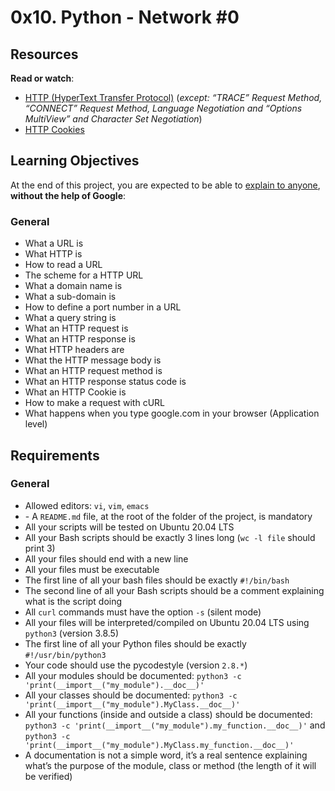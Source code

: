 <!DOCTYPE html>

<h1>0x10. Python - Network #0</h1>

<div>
<h2>Resources</h2>

<p><strong>Read or watch</strong>:</p>

<ul>
<li><a href="/rltoken/vNqPD0N8vIgqJL1LnWaldQ" title="HTTP (HyperText Transfer Protocol)" target="_blank">HTTP (HyperText Transfer Protocol)</a> (<em>except: “TRACE” Request Method, “CONNECT” Request Method, Language Negotiation and “Options MultiView” and Character Set Negotiation</em>)</li>
<li><a href="/rltoken/ubO0VPV2T3D77jyfc0c1Xw" title="HTTP Cookies" target="_blank">HTTP Cookies</a> </li>
</ul>

<h2>Learning Objectives</h2>

<p>At the end of this project, you are expected to be able to <a href="/rltoken/8bj998Jl9ii97hl7x8JTkQ" title="explain to anyone" target="_blank">explain to anyone</a>, <strong>without the help of Google</strong>:</p>

<h3>General</h3>

<ul>
<li>What a URL is</li>
<li>What HTTP is</li>
<li>How to read a URL</li>
<li>The scheme for a HTTP URL</li>
<li>What a domain name is</li>
<li>What a sub-domain is</li>
<li>How to define a port number in a URL</li>
<li>What a query string is</li>
<li>What an HTTP request is</li>
<li>What an HTTP response is</li>
<li>What HTTP headers are</li>
<li>What the HTTP message body is</li>
<li>What an HTTP request method is</li>
<li>What an HTTP response status code is</li>
<li>What an HTTP Cookie is</li>
<li>How to make a request with cURL</li>
<li>What happens when you type google.com in your browser (Application level)</li>
</ul>

<h2>Requirements</h2>

<h3>General</h3>

<ul>
<li>Allowed editors: <code>vi</code>, <code>vim</code>, <code>emacs</code></li>
<li>- A <code>README.md</code> file, at the root of the folder of the project, is mandatory</li>
<li>All your scripts will be tested on Ubuntu 20.04 LTS</li>
<li>All your Bash scripts should be exactly 3 lines long (<code>wc -l file</code> should print 3)</li>
<li>All your files should end with a new line</li>
<li>All your files must be executable</li>
<li>The first line of all your bash files should be exactly <code>#!/bin/bash</code></li>
<li>The second line of all your Bash scripts should be a comment explaining what is the script doing</li>
<li>All <code>curl</code> commands must have the option <code>-s</code> (silent mode)</li>
<li>All your files will be interpreted/compiled on Ubuntu 20.04 LTS using <code>python3</code> (version 3.8.5)</li>
<li>The first line of all your Python files should be exactly <code>#!/usr/bin/python3</code></li>
<li>Your code should use the pycodestyle (version <code>2.8.*</code>)</li>
<li>All your modules should be documented: <code>python3 -c 'print(__import__("my_module").__doc__)'</code></li>
<li>All your classes should be documented: <code>python3 -c 'print(__import__("my_module").MyClass.__doc__)'</code></li>
<li>All your functions (inside and outside a class) should be documented: <code>python3 -c 'print(__import__("my_module").my_function.__doc__)'</code> and <code>python3 -c 'print(__import__("my_module").MyClass.my_function.__doc__)'</code></li>
<li>A documentation is not a simple word, it’s a real sentence explaining what’s the purpose of the module, class or method (the length of it will be verified)</li>
</ul>

</div>
